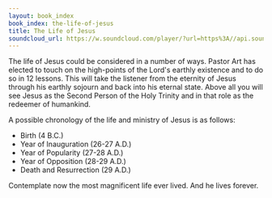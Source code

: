 ```yaml
---
layout: book_index
book_index: the-life-of-jesus
title: The Life of Jesus
soundcloud_url: https://w.soundcloud.com/player/?url=https%3A//api.soundcloud.com/playlists/185710602%3Fsecret_token%3Ds-mCm7x
---
```


The life of Jesus could be considered in a number of ways. Pastor Art has elected to touch on the high-points of the Lord's earthly existence and to do so in 12 lessons. This will take the listener from the eternity of Jesus through his earthly sojourn and back into his eternal state. Above all you will see Jesus as the Second Person of the Holy Trinity and in that role as the redeemer of humankind.

A possible chronology of the life and ministry of Jesus is as follows:

 - Birth (4 B.C.)
 - Year of Inauguration (26-27 A.D.)
 - Year of Popularity (27-28 A.D.)
 - Year of Opposition (28-29 A.D.)
 - Death and Resurrection (29 A.D.)

Contemplate now the most magnificent life ever lived. And he lives forever.
